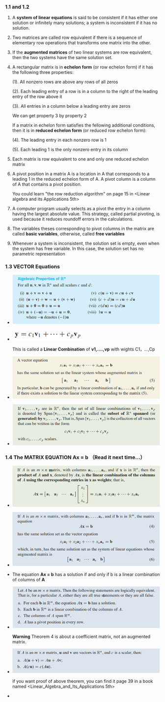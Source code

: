 ### 1.1 and 1.2

1. A **system of linear equations** is said to be consistent if it has either one solution or infinitely many solutions; a system is inconsistent if it has no solution.

2. Two matrices are called row equivalent if there is a sequence of elementary row operations that transforms one matrix into the other.

3. If the **augmented matrices** of two linear systems are row equivalent, then the two systems have the same solution set.

4. A rectangular matrix is in **echelon form** (or row echelon form) if it has the following three properties:

   (1). All nonzero rows are above any rows of all zeros

   (2). Each leading entry of a row is in a column to the right of the leading entry of the row above it

   (3). All entries in a column below a leading entry are zeros

   We can get property 3 by property 2

   If a matrix in echelon form satisfies the fellowing additional conditions, then it is in **reduced echelon form** (or reduced row echelon form):

   (4). The leading entry in each nonzero row is 1

   (5). Each leading 1 is the only nonzero entry in its column

5. Each matrix is row equivalent to  one and only one reduced echelon matrix

6. A pivot position in a matrix A is a location in A that corresponds to a leading 1 in the reduced echelon form of A. A pivot column is a column of A that contains a pivot position.


   You could learn "the row reduction algorithm" on page 15 in <Linear algebra and its Applications 5th>

   

7. A computer program usually selects as a pivot the entry in a column having the largest absolute value. This strategy, called partial pivoting, is used because it reduces roundoff errors in the calculations.
8. The variables theses corresponding to pivot columns in the matrix are called **basic variables**, otherwise, called **free variables**
9. Whenever a system is inconsistent, the solution set is empty, even when the system has free variable. In this case, the solution set has no parametric representation

### 1.3 VECTOR Equations

- ![](img/1.png)

- ![Linear Combination](img/2.png)

  This is called a **Linear Combination** of **v1,....,vp** with wights C1，...,Cp

- ![](img/3.png)

- ![](img\4.png)

### 1.4 The MATRIX EQUATION Ax = b （Read it next time...）

- ![](img\5.png)

- ![](img\6.png)

- The equation **Ax = b** has a solution if and only if b is a linear combination of columns of **A**

- ![](img\7.png)

  **Warning** Theorem 4 is about a coefficient matrix, not an augmented matrix.

- ![](img\8.png)

  if you want proof of above theorem, you can find it page 39 in a book named <Linear_Algebra_and_Its_Applications 5th>

- 